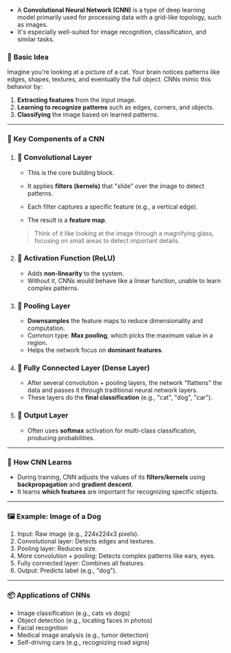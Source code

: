  - A **Convolutional Neural Network (CNN)** is a type of deep learning model primarily used for processing data with a grid-like topology, such as images.
 - It's especially well-suited for image recognition, classification, and similar tasks.

### 🧠 **Basic Idea**

Imagine you're looking at a picture of a cat. Your brain notices patterns like edges, shapes, textures, and eventually the full object. CNNs mimic this behavior by:

1. **Extracting features** from the input image.
2. **Learning to recognize patterns** such as edges, corners, and objects.
3. **Classifying** the image based on learned patterns.

---

### 🧱 **Key Components of a CNN**

1. ### 🧊 **Convolutional Layer**

   * This is the core building block.

   * It applies **filters (kernels)** that "slide" over the image to detect patterns.

   * Each filter captures a specific feature (e.g., a vertical edge).

   * The result is a **feature map**.

   > Think of it like looking at the image through a magnifying glass, focusing on small areas to detect important details.

2. ### 🔁 **Activation Function (ReLU)**

   * Adds **non-linearity** to the system.
   * Without it, CNNs would behave like a linear function, unable to learn complex patterns.

3. ### 🧹 **Pooling Layer**

   * **Downsamples** the feature maps to reduce dimensionality and computation.
   * Common type: **Max pooling**, which picks the maximum value in a region.
   * Helps the network focus on **dominant features**.

4. ### 🧠 **Fully Connected Layer (Dense Layer)**

   * After several convolution + pooling layers, the network "flattens" the data and passes it through traditional neural network layers.
   * These layers do the **final classification** (e.g., "cat", "dog", "car").

5. ### 🎯 **Output Layer**

   * Often uses **softmax** activation for multi-class classification, producing probabilities.

---

### 🔄 **How CNN Learns**

* During training, CNN adjusts the values of its **filters/kernels** using **backpropagation** and **gradient descent**.
* It learns **which features** are important for recognizing specific objects.

---

### 🖼️ Example: Image of a Dog

1. Input: Raw image (e.g., 224x224x3 pixels).
2. Convolutional layer: Detects edges and textures.
3. Pooling layer: Reduces size.
4. More convolution + pooling: Detects complex patterns like ears, eyes.
5. Fully connected layer: Combines all features.
6. Output: Predicts label (e.g., "dog").

---

### 📦 Applications of CNNs

* Image classification (e.g., cats vs dogs)
* Object detection (e.g., locating faces in photos)
* Facial recognition
* Medical image analysis (e.g., tumor detection)
* Self-driving cars (e.g., recognizing road signs)


